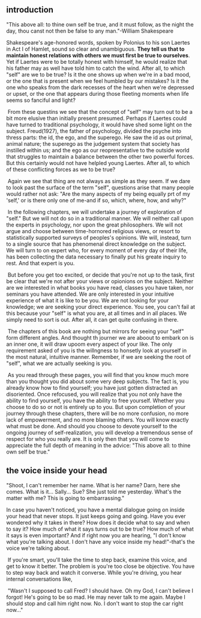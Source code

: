 ## introduction

"This above all: to thine own self be true, and it must follow, as the night the day, thou canst not then be false to any man."-William Shakespeare

Shakespeare's age-honored words, spoken by Polonius to his son Laertes in Act I of Hamlet, sound so clear and unambiguous. **They tell us that to maintain honest relations with others we must first be true to ourselves**. Yet if Laertes were to be totally honest with himself, he would realize that his father may as well have told him to catch the wind. After all, to which "self" are we to be true? Is it the one shows up when we're in a bad mood, or the one that is present when we feel humbled by our mistakes? Is it the one who speaks from the dark recesses of the heart when we're depressed or upset, or the one that appears during those fleeting moments when life seems so fanciful and light?

​	From these questins we see that the concept of "self" may turn  out to be a bit more elusive than initially present presumed. Perhaps if Laertes could have turned to traditional psychology, it would have shed some light on the subject. Freud(1927), the father of psychology, divided the psyche into thress parts: the id, the ego, and the superego. He saw the id as out primal, animal nature; the superego as the judgement system that society has instilled within us; and the ego as our reopresentative to the outside world that struggles to maintain a balance between the other two powerful forces. But this certainly would not have helpled young Laertes. After all, to which of these conflicting forces as we to be true?

​	Again we see that thing are not always as simple as they seem. If we dare to look past the surface of the term "self", questions arise that many people would rather not ask: "Are the many aspects of my being equally prt of my 'self,' or is there only one of me-and if so, which, where, how, and why?"

​	In the following chapters, we will undertake a journey of exploration of "self." But we will not do so in a traditional manner. We will neither call upon the experts in psychology, nor upon the great philosophers. We will not argue and choose between time-hornored religious views, or resort to statistically supported surveys of peoples's opinions. We will, instead, turn to a single source that has phenomenal direct knowledge on the subject. We will turn to on expert who, for every moment of every day of their life, has been collecting the data necessary to finally put his greate inquiry to rest. And that expert is you.

​	But before you get too excited, or decide that you're not up to the task, first be clear that we're not after your views or opionions on the subject. Neither are we interested in what books you have read, classes you have taken, nor seminars you have attended. We are only interested in your intuitive experience of what it is like to be you. We are not looking for your knowledge; we are seeking your direct experience. You see, you can't fail at this because your "self" is what you are, at all times and in all places. We simply need to sort is out. After all, it can get quite confusing in there.

​	The chapters of this book are nothing but mirrors for seeing your "self" form different angles. And thought th journer we are aboout to embark on is an inner one, it will draw upoom  every aspect of your like. The only requirement asked of you is the willngness to honsetly look at yourself in the most natural, intuitive manner. Remember, if we are seeking the root of "self", what we are actually seeking is you.

​	As you read through these pages, you will find that you know much more than you thought you did about some very deep subjects. The fact is, you already know how to find yourself; you have just gotten distracted an disoriented. Once refocused, you will realize that you not only have the ability to find yourself, you have the ability to free yourself. Whether you choose to do so or not is entirely up to you. But upon completion of your journey through these chapters, there will be no more confusion, no more lack of empowerment, and no more blaming others. You will know exactly what must be done. And should you choose to devote yourself to the ongoing journey of self-realization, you will develop a tremendous sense of respect for who you really are. It is only then that you will come to appreciate the full depth of meaning in the advice: "This above all: to thine own self be true."



## the voice inside your head

"Shoot, I can't remember her name. What is her name? Darn, here she comes. What is it... Sally... Sue? She just told me yesterday. What's the matter with me? This is going to embarrassing."

In case you haven't noticed, you have a mental dialogue going on inside your head that never stops. It just keeps going and going. Have you ever wondered why it takes in there? How does it decide what to say and when to say it? How much of what it says turns out to be true? How much of what it says is even important? And if right now you are hearing, "I don't know what you're talking about. I don't have any voice inside my head!"-that's the voice we're talking about.

​	If you're smart, you'll take the time to step back, examine this voice, and get to know it better. The problem is you're too close be objective. You have to step way back and watch it converse. While you're driving, you hear internal conversations like,

​	"Wasn't I supposed to call Fred? I should have. Oh my God, I can't believe I forgot! He's going to be so mad. He may never talk to me again. Maybe I should stop and call him right now. No. I don't want to stop the car right now..."   

